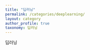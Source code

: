 ```yaml
---
title: "딥러닝"
permalink: /categories/deeplearning/
layout: category
author_profile: true
taxonomy: 딥러닝
---
```

딥러닝